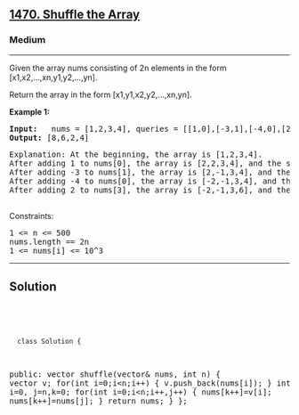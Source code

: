 
<h2><a href="https://leetcode.com/problems/shuffle-the-array/description/">1470. Shuffle the Array</a></h2>
<h3>Medium</h3>
<hr>
<div><p>
Given the array nums consisting of 2n elements in the form [x1,x2,...,xn,y1,y2,...,yn].

Return the array in the form [x1,y1,x2,y2,...,xn,yn].
</p>


<p><strong>Example 1:</strong></p>
<pre><strong>Input:</strong>   nums = [1,2,3,4], queries = [[1,0],[-3,1],[-4,0],[2,3]]
<strong>Output:</strong> [8,6,2,4]
</pre>
<pre>
Explanation: At the beginning, the array is [1,2,3,4].
After adding 1 to nums[0], the array is [2,2,3,4], and the sum of even values is 2 + 2 + 4 = 8.
After adding -3 to nums[1], the array is [2,-1,3,4], and the sum of even values is 2 + 4 = 6.
After adding -4 to nums[0], the array is [-2,-1,3,4], and the sum of even values is -2 + 4 = 2.
After adding 2 to nums[3], the array is [-2,-1,3,6], and the sum of even values is -2 + 6 = 4.
  </pre>
  

 

Constraints:
<pre>
1 <= n <= 500
nums.length == 2n
1 <= nums[i] <= 10^3
</pre>
<hr>
 <h2><strong><b>Solution</b></strong></h2>
 <br>
 <pre>
 
      class Solution {
public:
    vector<int> shuffle(vector<int>& nums, int n) {
        vector<int> v;
        for(int i=0;i<n;i++)
        {
            v.push_back(nums[i]);
        }
        int i=0, j=n,k=0;
        for(int i=0;i<n;i++,j++)
        {
            nums[k++]=v[i];
            nums[k++]=nums[j];
        }
        return nums;
    }
};
          
 </pre>

